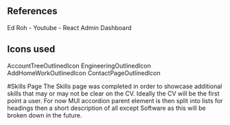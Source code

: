 ## References

Ed Roh - Youtube - React Admin Dashboard

## Icons used

AccountTreeOutlinedIcon
EngineeringOutlinedIcon
AddHomeWorkOutlinedIcon
ContactPageOutlinedIcon

#Skills Page
The Skills page was completed in order to showcase additional skills that may or may not be clear on the CV. Ideally the CV will be the first point a user.
For now MUI accordion parent element is then split into lists for headings then a short description of all except Software as this will be broken down in the future. 


